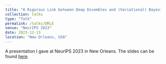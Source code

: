 ```yaml
---
title: "A Rigorous Link between Deep Ensembles and (Variational) Bayesian Methods "
collection: talks
type: "Talk"
permalink: /talks/DRLE
venue: "NeurIPS 2023"
date: 2023-12-13
location: "New Orleans, USA"
---
```


A presentation I gave at NeurIPS 2023 in New Orleans. The slides can be found [here](http://veitwild.github.io/files/GVI_via_WGF_11min_pres.pdf).
